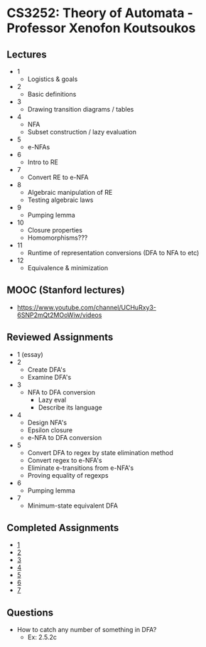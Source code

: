 # CS3252: Theory of Automata - Professor Xenofon Koutsoukos

## Lectures
- 1
    - Logistics & goals
- 2
    - Basic definitions
- 3
    - Drawing transition diagrams / tables
- 4
    - NFA
    - Subset construction / lazy evaluation
- 5
    - e-NFAs
- 6 
    - Intro to RE
- 7 
    - Convert RE to e-NFA 
- 8
    - Algebraic manipulation of RE
    - Testing algebraic laws
- 9
    - Pumping lemma
- 10
    - Closure properties
    - Homomorphisms???
- 11
    - Runtime of representation conversions (DFA to NFA to etc)
- 12
    - Equivalence & minimization


## MOOC (Stanford lectures)
- https://www.youtube.com/channel/UCHuRxy3-6SNP2mQt2MOoWiw/videos

## Reviewed Assignments
- 1 (essay)
- 2
    - Create DFA's
    - Examine DFA's
- 3 
    - NFA to DFA conversion
        - Lazy eval
        - Describe its language
- 4
    - Design NFA's
    - Epsilon closure
    - e-NFA to DFA conversion
- 5 
    - Convert DFA to regex by state elimination method
    - Convert regex to e-NFA's
    - Eliminate e-transitions from e-NFA's
    - Proving equality of regexps
- 6
    - Pumping lemma
- 7
    - Minimum-state equivalent DFA

## Completed Assignments
- [1](./assignments/assignment-1.pdf)
- [2](./assignments/assignment-2.pdf)
- [3](./assignments/assignment-3.pdf)
- [4](./assignments/assignment-4.pdf)
- [5](./assignments/assignment-5.pdf)
- [6](./assignments/assignment-6.pdf)
- [7](./assignments/assignment-7.pdf)

## Questions
- How to catch any number of something in DFA?
    - Ex: 2.5.2c